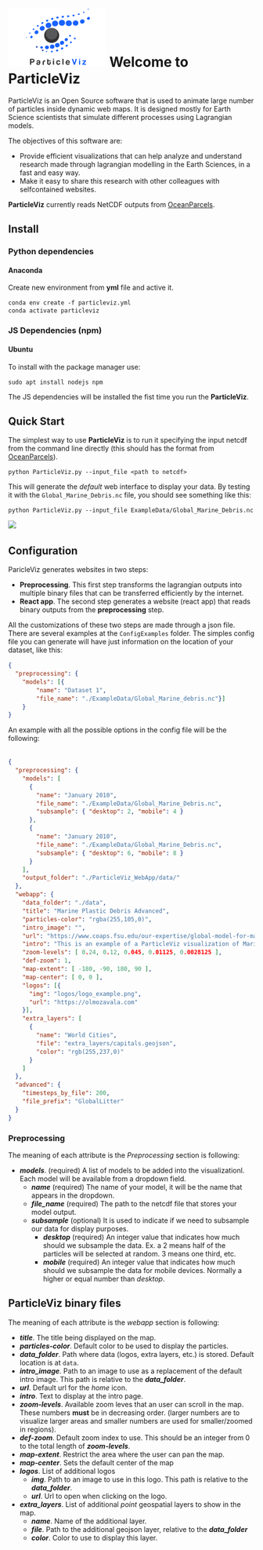 #  <img src="docs/logos/logo_sm.png" width="200px" style="border:none"> Welcome to ParticleViz
ParticleViz is an Open Source software that is used to animate
large number of particles inside dynamic web maps.
It is designed mostly for Earth Science scientists
that simulate different processes using Lagrangian models.

The objectives of this software are:
* Provide efficient visualizations that can help analyze and understand research made
  through lagrangian modelling in the Earth Sciences, in a fast and easy way.
* Make it easy to share this research with other colleagues with selfcontained
  websites.

**ParticleViz** currently reads NetCDF outputs from [OceanParcels](https://oceanparcels.org/).

## Install
### Python dependencies
#### Anaconda
Create new environment from **yml** file and active it.
```shell
conda env create -f particleviz.yml
conda activate particleviz
```

### JS Dependencies (npm)
#### Ubuntu
To install with the package manager use:
```shell
sudo apt install nodejs npm
```
The JS dependencies will be installed the fist time you run the **ParticleViz**.

## Quick Start

The simplest way to use **ParticleViz** is to run it specifying the input netcdf from
the command line directly (this should has the format from [OceanParcels](https://oceanparcels.org/)).

```shell
python ParticleViz.py --input_file <path to netcdf> 
```

This will generate the *default* web interface to display your data. By testing
it with the `Global_Marine_Debris.nc` file, you should see something like this:
```shell
python ParticleViz.py --input_file ExampleData/Global_Marine_Debris.nc
```
![](docs/media/quickstart.gif)

## Configuration
ParicleViz generates websites in two steps:

* **Preprocessing**. This first step transforms the lagrangian outputs
  into multiple binary files that can be transferred efficiently by the internet.
* **React app**. The second step generates a website (react app) that reads binary
  outputs from the **preprocessing** step.

All the customizations of these two steps are made through
a json file. There are several examples at the `ConfigExamples` folder.
The simples config file you can generate will have just information on the location
of your dataset, like this:

```json
{
  "preprocessing": {
    "models": [{
        "name": "Dataset 1",
        "file_name": "./ExampleData/Global_Marine_debris.nc"}]
    }
}
```
An example with all the possible options in the config file will be the following:

```json

{
  "preprocessing": {
    "models": [
      {
        "name": "January 2010",
        "file_name": "./ExampleData/Global_Marine_Debris.nc",
        "subsample": { "desktop": 2, "mobile": 4 }
      },
      {
        "name": "January 2010",
        "file_name": "./ExampleData/Global_Marine_Debris.nc",
        "subsample": { "desktop": 6, "mobile": 8 }
      }
    ],
    "output_folder": "./ParticleViz_WebApp/data/"
  },
  "webapp": {
    "data_folder": "./data",
    "title": "Marine Plastic Debris Advanced",
    "particles-color": "rgba(255,105,0)",
    "intro_image": "",
    "url": "https://www.coaps.fsu.edu/our-expertise/global-model-for-marine-litter",
    "intro": "This is an example of a ParticleViz visualization of Marine Debris. Try other example configuration files and then with your own data!!!! ",
    "zoom-levels": [ 0.24, 0.12, 0.045, 0.01125, 0.0028125 ],
    "def-zoom": 1,
    "map-extent": [ -180, -90, 180, 90 ],
    "map-center": [ 0, 0 ],
    "logos": [{
      "img": "logos/logo_example.png",
      "url": "https://olmozavala.com"
    }],
    "extra_layers": [
      {
        "name": "World Cities",
        "file": "extra_layers/capitals.geojson",
        "color": "rgb(255,237,0)"
      }
    ]
  },
  "advanced": {
    "timesteps_by_file": 200,
    "file_prefix": "GlobalLitter"
  }
}
```

### Preprocessing
The meaning of each attribute is the *Preprocessing* section is following:
* ***models***. (required) A list of models to be added into the visualizationl. Each model will be available
  from a dropdown field.
    * ***name*** (required) The name of your model, it will be the name that appears in the dropdown.
    * ***file_name*** (required) The path to the netcdf file that stores your model output.
    * ***subsample*** (optional) It is used to indicate if we need to subsample our data for display purposes.
        * ***desktop*** (required) An integer value that indicates how much should we subsample the data. Ex. a
          2 means half of the particles will be selected at random. 3 means one third, etc.
        * ***mobile*** (required) An integer value that indicates how much should we subsample the data
          for mobile devices. Normally a higher or equal number than *desktop*.

## ParticleViz binary files
The meaning of each attribute is the *webapp* section is following:
* ***title***. The title being displayed on the map.
* ***particles-color***. Default color to be used to display the particles.
* ***data_folder***. Path where data (logos, extra layers, etc.) is stored. Default location is at `data`.
* ***intro_image***. Path to an image to use as a replacement of the default intro image. This path is relative to the ***data_folder***.
* ***url***. Default url for the *home* icon.
* ***intro***. Text to display at the intro page.
* ***zoom-levels***. Available zoom leves that an user can scroll in the map. These numbers
  **must** be in decreasing order. (larger numbers are to visualize larger areas and smaller numbers are
  used for smaller/zoomed in regions).
* ***def-zoom***. Default zoom index to use. This should be an integer from 0 to the total length of ***zoom-levels***.
* ***map-extent***. Restrict the area where the user can pan the map.
* ***map-center***. Sets the default center of the map
* ***logos***. List of additional logos
    * ***img***. Path to an image to use in this logo. This path is relative to the ***data_folder***.
    * ***url***. Url to open when clicking on the logo.
* ***extra_layers***. List of additional *point* geospatial layers to show in the map.
    * ***name***. Name of the additional layer.
    * ***file***. Path to the additional geojson layer, relative to the ***data_folder***
    * ***color***. Color to use to display this layer. 
 
